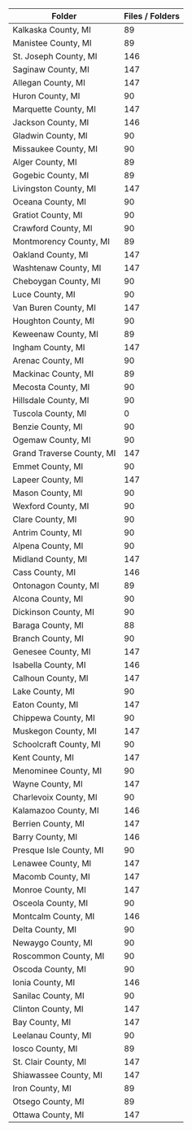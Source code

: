 | Folder                    |   Files / Folders |
|---------------------------|-------------------|
| Kalkaska County, MI       |                89 |
| Manistee County, MI       |                89 |
| St. Joseph County, MI     |               146 |
| Saginaw County, MI        |               147 |
| Allegan County, MI        |               147 |
| Huron County, MI          |                90 |
| Marquette County, MI      |               147 |
| Jackson County, MI        |               146 |
| Gladwin County, MI        |                90 |
| Missaukee County, MI      |                90 |
| Alger County, MI          |                89 |
| Gogebic County, MI        |                89 |
| Livingston County, MI     |               147 |
| Oceana County, MI         |                90 |
| Gratiot County, MI        |                90 |
| Crawford County, MI       |                90 |
| Montmorency County, MI    |                89 |
| Oakland County, MI        |               147 |
| Washtenaw County, MI      |               147 |
| Cheboygan County, MI      |                90 |
| Luce County, MI           |                90 |
| Van Buren County, MI      |               147 |
| Houghton County, MI       |                90 |
| Keweenaw County, MI       |                89 |
| Ingham County, MI         |               147 |
| Arenac County, MI         |                90 |
| Mackinac County, MI       |                89 |
| Mecosta County, MI        |                90 |
| Hillsdale County, MI      |                90 |
| Tuscola County, MI        |                 0 |
| Benzie County, MI         |                90 |
| Ogemaw County, MI         |                90 |
| Grand Traverse County, MI |               147 |
| Emmet County, MI          |                90 |
| Lapeer County, MI         |               147 |
| Mason County, MI          |                90 |
| Wexford County, MI        |                90 |
| Clare County, MI          |                90 |
| Antrim County, MI         |                90 |
| Alpena County, MI         |                90 |
| Midland County, MI        |               147 |
| Cass County, MI           |               146 |
| Ontonagon County, MI      |                89 |
| Alcona County, MI         |                90 |
| Dickinson County, MI      |                90 |
| Baraga County, MI         |                88 |
| Branch County, MI         |                90 |
| Genesee County, MI        |               147 |
| Isabella County, MI       |               146 |
| Calhoun County, MI        |               147 |
| Lake County, MI           |                90 |
| Eaton County, MI          |               147 |
| Chippewa County, MI       |                90 |
| Muskegon County, MI       |               147 |
| Schoolcraft County, MI    |                90 |
| Kent County, MI           |               147 |
| Menominee County, MI      |                90 |
| Wayne County, MI          |               147 |
| Charlevoix County, MI     |                90 |
| Kalamazoo County, MI      |               146 |
| Berrien County, MI        |               147 |
| Barry County, MI          |               146 |
| Presque Isle County, MI   |                90 |
| Lenawee County, MI        |               147 |
| Macomb County, MI         |               147 |
| Monroe County, MI         |               147 |
| Osceola County, MI        |                90 |
| Montcalm County, MI       |               146 |
| Delta County, MI          |                90 |
| Newaygo County, MI        |                90 |
| Roscommon County, MI      |                90 |
| Oscoda County, MI         |                90 |
| Ionia County, MI          |               146 |
| Sanilac County, MI        |                90 |
| Clinton County, MI        |               147 |
| Bay County, MI            |               147 |
| Leelanau County, MI       |                90 |
| Iosco County, MI          |                89 |
| St. Clair County, MI      |               147 |
| Shiawassee County, MI     |               147 |
| Iron County, MI           |                89 |
| Otsego County, MI         |                89 |
| Ottawa County, MI         |               147 |